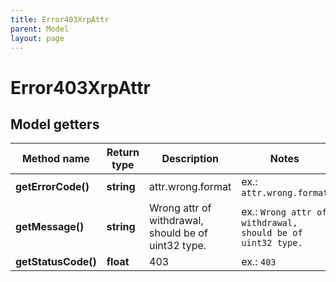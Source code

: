 ```yaml
---
title: Error403XrpAttr
parent: Model
layout: page
---
```


# Error403XrpAttr

## Model getters

Method name | Return type | Description | Notes
------------ | ------------- | ------------- | -------------
**getErrorCode()** | **string** | attr.wrong.format | ex.: `attr.wrong.format`
**getMessage()** | **string** | Wrong attr of withdrawal, should be of uint32 type. | ex.: `Wrong attr of withdrawal, should be of uint32 type.`
**getStatusCode()** | **float** | 403 | ex.: `403`

